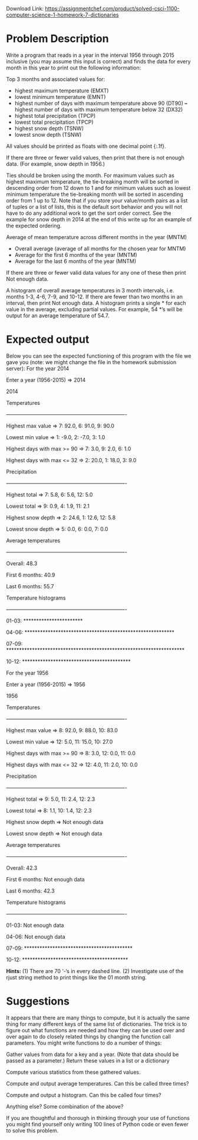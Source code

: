 Download Link: https://assignmentchef.com/product/solved-csci-1100-computer-science-1-homework-7-dictionaries
<br>
<h1>Problem Description</h1>

Write a program that reads in a year in the interval 1956 through 2015 inclusive (you may assume this input is correct) and finds the data for every month in this year to print out the following information:

Top 3 months and associated values for:

<ul>

 <li>highest maximum temperature (EMXT)</li>

 <li>lowest minimum temperature (EMNT)</li>

 <li>highest number of days with maximum temperature above 90 (DT90) <strong>– </strong>highest number of days with maximum temperature below 32 (DX32)</li>

 <li>highest total precipitation (TPCP)</li>

 <li>lowest total precipitation (TPCP)</li>

 <li>highest snow depth (TSNW)</li>

 <li>lowest snow depth (TSNW)</li>

</ul>

All values should be printed as floats with one decimal point {:.1f}.

If there are three or fewer valid values, then print that there is not enough data. (For example, snow depth in 1956.)

Ties should be broken using the month. For maximum values such as highest maximum temperature, the tie-breaking month will be sorted in descending order from 12 down to 1 and for minimum values such as lowest minimum temperature the tie-breaking month will be sorted in ascending order from 1 up to 12. Note that if you store your value/month pairs as a list of tuples or a list of lists, this is the default sort behavior and you will not have to do any additional work to get the sort order correct. See the example for snow depth in 2014 at the end of this write up for an example of the expected ordering.

Average of mean temperature across different months in the year (MNTM)

<ul>

 <li>Overall average (average of all months for the chosen year for MNTM)</li>

 <li>Average for the first 6 months of the year (MNTM)</li>

 <li>Average for the last 6 months of the year (MNTM)</li>

</ul>

If there are three or fewer valid data values for any one of these then print Not enough data.

A histogram of overall average temperatures in 3 month intervals, i.e. months 1-3, 4-6, 7-9, and 10-12. If there are fewer than two months in an interval, then print Not enough data. A histogram prints a single * for each value in the average, excluding partial values. For example, 54 *’s will be output for an average temperature of 54.7.

<h1>Expected output</h1>

Below you can see the expected functioning of this program with the file we gave you (note: we might change the file in the homework submission server): For the year 2014

Enter a year (1956-2015) =&gt; 2014

2014

Temperatures

———————————————————————-

Highest max value =&gt; 7: 92.0, 6: 91.0, 9: 90.0

Lowest min value =&gt; 1: -9.0, 2: -7.0, 3: 1.0

Highest days with max &gt;= 90 =&gt; 7: 3.0, 9: 2.0, 6: 1.0

Highest days with max &lt;= 32 =&gt; 2: 20.0, 1: 18.0, 3: 9.0

Precipitation

———————————————————————-

Highest total =&gt; 7: 5.8, 6: 5.6, 12: 5.0

Lowest total =&gt; 9: 0.9, 4: 1.9, 11: 2.1

Highest snow depth =&gt; 2: 24.6, 1: 12.6, 12: 5.8

Lowest snow depth =&gt; 5: 0.0, 6: 0.0, 7: 0.0

Average temperatures

———————————————————————-

Overall: 48.3

First 6 months: 40.9

Last 6 months: 55.7

Temperature histograms

———————————————————————-

01-03: ***********************

04-06: **********************************************************

07-09: *********************************************************************

10-12: ******************************************

For the year 1956

Enter a year (1956-2015) =&gt; 1956

1956

Temperatures

———————————————————————-

Highest max value =&gt; 8: 92.0, 9: 88.0, 10: 83.0

Lowest min value =&gt; 12: 5.0, 11: 15.0, 10: 27.0

Highest days with max &gt;= 90 =&gt; 8: 3.0, 12: 0.0, 11: 0.0

Highest days with max &lt;= 32 =&gt; 12: 4.0, 11: 2.0, 10: 0.0

Precipitation

———————————————————————-

Highest total =&gt; 9: 5.0, 11: 2.4, 12: 2.3

Lowest total =&gt; 8: 1.1, 10: 1.4, 12: 2.3

Highest snow depth =&gt; Not enough data

Lowest snow depth =&gt; Not enough data

Average temperatures

———————————————————————-

Overall: 42.3

First 6 months: Not enough data

Last 6 months: 42.3

Temperature histograms

———————————————————————-

01-03: Not enough data

04-06: Not enough data

07-09: ******************************************

10-12: *****************************************

<strong>Hints: </strong>(1) There are 70 ‘-‘s in every dashed line. (2) Investigate use of the rjust string method to print things like the 01 month string.

<h1>Suggestions</h1>

It appears that there are many things to compute, but it is actually the same thing for many different keys of the same list of dictionaries. The trick is to figure out what functions are needed and how they can be used over and over again to do closely related things by changing the function call parameters. You might write functions to do a number of things:

Gather values from data for a key and a year. (Note that data should be passed as a parameter.) Return these values in a list or a dictionary

Compute various statistics from these gathered values.

Compute and output average temperatures. Can this be called three times?

Compute and output a histogram. Can this be called four times?

Anything else? Some combination of the above?

If you are thoughtful and thorough in thinking through your use of functions you might find yourself only writing 100 lines of Python code or even fewer to solve this problem.